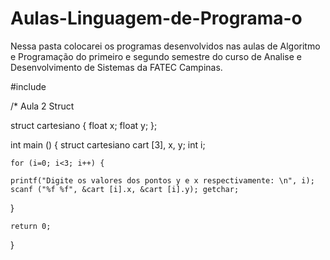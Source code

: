 # Aulas-Linguagem-de-Programa-o
Nessa pasta colocarei os programas desenvolvidos nas aulas de Algoritmo e Programação do primeiro e segundo semestre do curso de Analise e Desenvolvimento de Sistemas da FATEC Campinas.

#include <iostream>

/* Aula 2 Struct

 struct cartesiano {
 	float x; 
	float y;
 };

int main () {
	struct cartesiano cart [3], x, y;
	int i;
	
	for (i=0; i<3; i++) {
	
	printf("Digite os valores dos pontos y e x respectivamente: \n", i);
	scanf ("%f %f", &cart [i].x, &cart [i].y); getchar;
	
}
		
		
	return 0;
}
